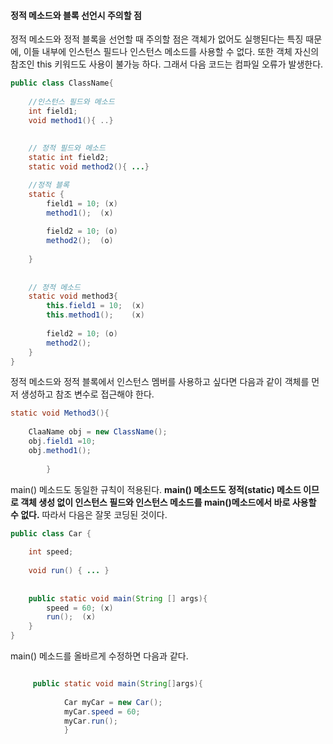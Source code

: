 #### 정적 메소드와 블록 선언시 주의할 점

정적 메소드와 정적 블록을 선언할 때 주의할 점은 객체가 없어도 실행된다는 특징 때문에,
이들 내부에 인스턴스 필드나 인스턴스 메소드를 사용할 수 없다. 
또한 객체 자신의 참조인 this 키워드도 사용이 불가능 하다. 그래서 다음 코드는 컴파일 오류가 발생한다.


```java
public class ClassName{
    
    //인스턴스 필드와 메소드
    int field1;
    void method1(){ ..}
    
    
    // 정적 필드와 메소드
    static int field2;
    static void method2(){ ...}

    //정적 블록
    static {
        field1 = 10; (x)
        method1();  (x)
        
        field2 = 10; (o) 
        method2();  (o)
                
    }
    
    
    // 정적 메소드
    static void method3{
        this.field1 = 10;  (x)
        this.method1();    (x)
       
        field2 = 10; (o)
        method2();        
    }
}
```

정적 메소드와 정적 블록에서 인스턴스 멤버를 사용하고 싶다면 다음과 같이 객체를
먼저 생성하고 참조 변수로 접근해야 한다.

```java
static void Method3(){
    
    ClaaName obj = new ClassName();
    obj.field1 =10;
    obj.method1();
    
        }
```


main() 메소드도 동일한 규칙이 적용된다. __main() 메소드도 정적(static) 메소드
이므로 객체 생성 없이 인스턴스 필드와 인스턴스 메소드를 main()메소드에서 바로 
사용할 수 없다.__ 따라서 다음은 잘못 코딩된 것이다.

```java
public class Car {
    
    int speed;
    
    void run() { ... }
    
    
    public static void main(String [] args){
        speed = 60; (x)
        run();  (x)        
    }
}
```

main() 메소드를 올바르게 수정하면 다음과 같다.

```java

     public static void main(String[]args){
            
            Car myCar = new Car();
            myCar.speed = 60;
            myCar.run();
            }
```